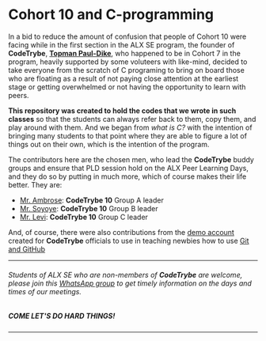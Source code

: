 # Cohort 10 and C-programming
In a bid to reduce the amount of confusion that people of Cohort 10 were facing while in the first section in the ALX SE program, the founder of **CodeTrybe**, [**Topman Paul-Dike**](https://github.com/tpauldike), who happened to be in Cohort 7 in the program, heavily supported by some voluteers with like-mind, decided to take everyone from the scratch of C programing to bring on board those who are floating as a result of not paying close attention at the earliest stage or getting overwhelmed or not having the opportunity to learn with  peers.

**This repository was created to hold the codes that we wrote in such classes** so that the students can always refer back to them, copy them, and play around with them.
And we began from *what is C?* with the intention of bringing many students to that point where they are able to figure a lot of things out on their own, which is the intention of the program.

The contributors here are the chosen men, who lead the **CodeTrybe** buddy groups and ensure that PLD session hold on the ALX Peer Learning Days, and they do so by putting in much more, which of course makes their life better. They are:
- [Mr. Ambrose](https://github.com/Ambyzhale): **CodeTrybe 10** Group A leader
- [Mr. Soyoye](): **CodeTrybe 10** Group B leader
- [Mr. Levi](https://github.com/levoski1): **CodeTrybe 10** Group C leader

And, of course, there were also contributions from the [demo account](https://github.com/codetrybe) created for **CodeTrybe** officials to use in teaching newbies how to use <u>Git and GitHub</u>

-----
###### Students of ALX SE who are non-members of **CodeTrybe** are welcome, please join this [WhatsApp group](https://chat.whatsapp.com/EIDan9CzMq7Ag6qJBTXh8F) to get timely information on the days and times of our meetings.
##### COME LET'S DO HARD THINGS!

-----
